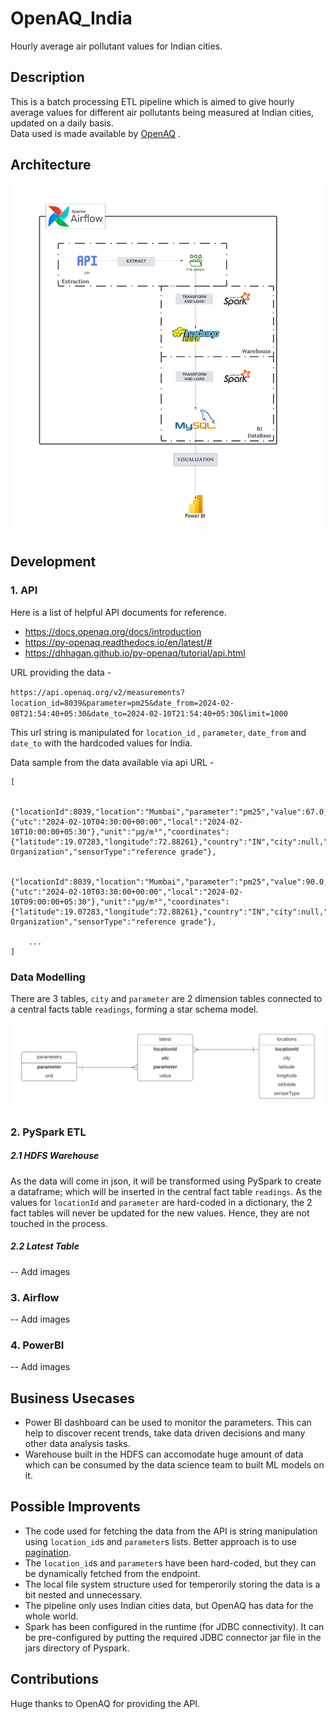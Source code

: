 # OpenAQ_India
Hourly average air pollutant values for Indian cities. 


## Description
This is a batch processing ETL pipeline which is aimed to give hourly average values for different air pollutants being measured at Indian cities, updated on a daily basis.  
Data used is made available by [OpenAQ](https://openaq.org/) . 


## Architecture
![PipeLine Architecture](https://github.com/b1-80274/OpenAQ_India/blob/main/images/OpenAQ_Architecture.png)


## Development 

### 1. API
Here is a list of helpful API documents for reference.
- https://docs.openaq.org/docs/introduction
- https://py-openaq.readthedocs.io/en/latest/#
- https://dhhagan.github.io/py-openaq/tutorial/api.html


URL providing the data - 

`https://api.openaq.org/v2/measurements?location_id=8039&parameter=pm25&date_from=2024-02-08T21:54:40+05:30&date_to=2024-02-10T21:54:40+05:30&limit=1000`

This url string is manipulated for `location_id` , `parameter`, `date_from` and `date_to` with the hardcoded values for India. 

Data sample from the data available via api URL - 

```
[  
    
    {"locationId":8039,"location":"Mumbai","parameter":"pm25","value":67.0,"date":{"utc":"2024-02-10T04:30:00+00:00","local":"2024-02-10T10:00:00+05:30"},"unit":"µg/m³","coordinates":{"latitude":19.07283,"longitude":72.88261},"country":"IN","city":null,"isMobile":false,"isAnalysis":null,"entity":"Governmental Organization","sensorType":"reference grade"},

    {"locationId":8039,"location":"Mumbai","parameter":"pm25","value":90.0,"date":{"utc":"2024-02-10T03:30:00+00:00","local":"2024-02-10T09:00:00+05:30"},"unit":"µg/m³","coordinates":{"latitude":19.07283,"longitude":72.88261},"country":"IN","city":null,"isMobile":false,"isAnalysis":null,"entity":"Governmental Organization","sensorType":"reference grade"},

    ...
]
```

### Data Modelling 
There are 3 tables, `city` and `parameter` are 2 dimension tables connected to a central facts table `readings`, forming a star schema model.

![Data Modelling - Star Schema](https://github.com/b1-80274/OpenAQ_India/blob/main/images/OpenAQ_Star_Schema.png)

### 2. PySpark ETL 

##### 2.1 HDFS Warehouse
As the data will come in json, it will be transformed using PySpark to create a dataframe; which will be inserted in the central fact table `readings`. As the values for `locationId` and `parameter` are hard-coded in a dictionary, the 2 fact tables will never be updated for the new values. Hence, they are not touched in the process.


##### 2.2 Latest Table

-- Add images

### 3. Airflow
-- Add images

### 4. PowerBI
-- Add images


## Business Usecases
- Power BI dashboard can be used to monitor the parameters. This can help to discover recent trends, take data driven decisions and many other data analysis tasks.
- Warehouse built in the HDFS can accomodate huge amount of data which can be consumed by the data science team to built ML models on it.

## Possible Improvents
- The code used for fetching the data from the API is string manipulation using `location_id`s and `parameter`s lists. Better approach is to use [pagination](https://docs.github.com/en/rest/using-the-rest-api/using-pagination-in-the-rest-api?apiVersion=2022-11-28).
- The `location_id`s and `parameter`s have been hard-coded, but they can be dynamically fetched from the endpoint.
- The local file system structure used for temperorily storing the data is a bit nested and unnecessary. 
- The pipeline only uses Indian cities data, but OpenAQ has data for the whole world.
- Spark has been configured in the runtime (for JDBC connectivity). It can be pre-configured by putting the required JDBC connector jar file in the jars directory of Pyspark.
 

## Contributions
Huge thanks to OpenAQ for providing the API. 
